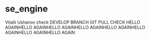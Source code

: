 # se_engine
Vitalii Ushanov check
DEVELOP BRANCH
GIT PULL CHECK
HELLO AGAINHELLO AGAINHELLO AGAINHELLO AGAINHELLO AGAINHELLO AGAINHELLO AGAINHELLO AGAIN
